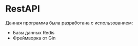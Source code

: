 # RestAPI
Данная программа была разработана с использованием:
 - Базы данных Redis 
 - Фреймворка от Gin
